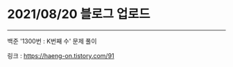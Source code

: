 # 2021/08/20 블로그 업로드
----------------------
백준 '1300번 : K번째 수' 문제 풀이

링크 : https://haeng-on.tistory.com/91
